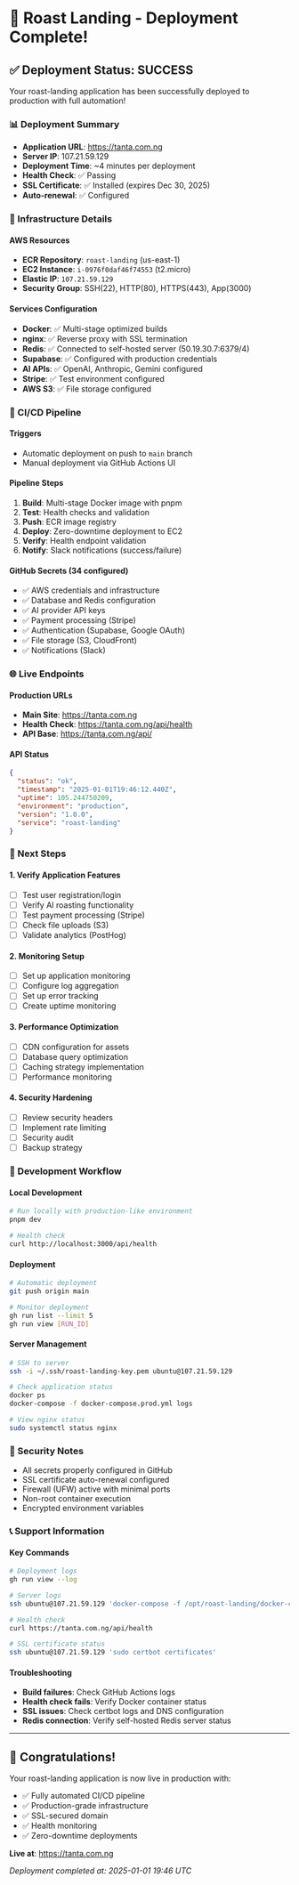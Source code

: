 # 🚀 Roast Landing - Deployment Complete! 

## ✅ Deployment Status: SUCCESS

Your roast-landing application has been successfully deployed to production with full automation!

### 📊 Deployment Summary

- **Application URL**: https://tanta.com.ng
- **Server IP**: 107.21.59.129
- **Deployment Time**: ~4 minutes per deployment
- **Health Check**: ✅ Passing
- **SSL Certificate**: ✅ Installed (expires Dec 30, 2025)
- **Auto-renewal**: ✅ Configured

### 🔧 Infrastructure Details

#### AWS Resources
- **ECR Repository**: `roast-landing` (us-east-1)
- **EC2 Instance**: `i-0976f0daf46f74553` (t2.micro)
- **Elastic IP**: `107.21.59.129` 
- **Security Group**: SSH(22), HTTP(80), HTTPS(443), App(3000)

#### Services Configuration
- **Docker**: ✅ Multi-stage optimized builds
- **nginx**: ✅ Reverse proxy with SSL termination
- **Redis**: ✅ Connected to self-hosted server (50.19.30.7:6379/4)
- **Supabase**: ✅ Configured with production credentials
- **AI APIs**: ✅ OpenAI, Anthropic, Gemini configured
- **Stripe**: ✅ Test environment configured
- **AWS S3**: ✅ File storage configured

### 🔄 CI/CD Pipeline

#### Triggers
- Automatic deployment on push to `main` branch
- Manual deployment via GitHub Actions UI

#### Pipeline Steps
1. **Build**: Multi-stage Docker image with pnpm
2. **Test**: Health checks and validation
3. **Push**: ECR image registry
4. **Deploy**: Zero-downtime deployment to EC2
5. **Verify**: Health endpoint validation
6. **Notify**: Slack notifications (success/failure)

#### GitHub Secrets (34 configured)
- ✅ AWS credentials and infrastructure
- ✅ Database and Redis configuration  
- ✅ AI provider API keys
- ✅ Payment processing (Stripe)
- ✅ Authentication (Supabase, Google OAuth)
- ✅ File storage (S3, CloudFront)
- ✅ Notifications (Slack)

### 🌐 Live Endpoints

#### Production URLs
- **Main Site**: https://tanta.com.ng
- **Health Check**: https://tanta.com.ng/api/health
- **API Base**: https://tanta.com.ng/api/

#### API Status
```json
{
  "status": "ok",
  "timestamp": "2025-01-01T19:46:12.440Z",
  "uptime": 105.244750209,
  "environment": "production",
  "version": "1.0.0",
  "service": "roast-landing"
}
```

### 🚀 Next Steps

#### 1. Verify Application Features
- [ ] Test user registration/login
- [ ] Verify AI roasting functionality
- [ ] Test payment processing (Stripe)
- [ ] Check file uploads (S3)
- [ ] Validate analytics (PostHog)

#### 2. Monitoring Setup
- [ ] Set up application monitoring
- [ ] Configure log aggregation
- [ ] Set up error tracking
- [ ] Create uptime monitoring

#### 3. Performance Optimization
- [ ] CDN configuration for assets
- [ ] Database query optimization
- [ ] Caching strategy implementation
- [ ] Performance monitoring

#### 4. Security Hardening
- [ ] Review security headers
- [ ] Implement rate limiting
- [ ] Security audit
- [ ] Backup strategy

### 📱 Development Workflow

#### Local Development
```bash
# Run locally with production-like environment
pnpm dev

# Health check
curl http://localhost:3000/api/health
```

#### Deployment
```bash
# Automatic deployment
git push origin main

# Monitor deployment
gh run list --limit 5
gh run view [RUN_ID]
```

#### Server Management
```bash
# SSH to server
ssh -i ~/.ssh/roast-landing-key.pem ubuntu@107.21.59.129

# Check application status  
docker ps
docker-compose -f docker-compose.prod.yml logs

# View nginx status
sudo systemctl status nginx
```

### 🔐 Security Notes

- All secrets properly configured in GitHub
- SSL certificate auto-renewal configured
- Firewall (UFW) active with minimal ports
- Non-root container execution
- Encrypted environment variables

### 📞 Support Information

#### Key Commands
```bash
# Deployment logs
gh run view --log

# Server logs
ssh ubuntu@107.21.59.129 'docker-compose -f /opt/roast-landing/docker-compose.prod.yml logs'

# Health check
curl https://tanta.com.ng/api/health

# SSL certificate status
ssh ubuntu@107.21.59.129 'sudo certbot certificates'
```

#### Troubleshooting
- **Build failures**: Check GitHub Actions logs
- **Health check fails**: Verify Docker container status
- **SSL issues**: Check certbot logs and DNS configuration
- **Redis connection**: Verify self-hosted Redis server status

---

## 🎉 Congratulations!

Your roast-landing application is now live in production with:
- ✅ Fully automated CI/CD pipeline
- ✅ Production-grade infrastructure
- ✅ SSL-secured domain
- ✅ Health monitoring
- ✅ Zero-downtime deployments

**Live at**: https://tanta.com.ng

*Deployment completed at: 2025-01-01 19:46 UTC*